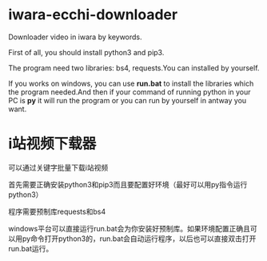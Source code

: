 # iwara-ecchi-downloader
Downloader video in iwara by keywords.

First of all, you should install python3 and pip3.

The program need two libraries: bs4, requests.You can installed by yourself.

If you works on windows, you can use **run.bat** to install the libraries which the program needed.And then if your command of running python in your PC is **py** it will run the program or you can run by yourself in antway you want.

# i站视频下载器
可以通过关键字批量下载i站视频

首先需要正确安装python3和pip3而且要配置好环境（最好可以用py指令运行python3）

程序需要预制库requests和bs4

windows平台可以直接运行run.bat会为你安装好预制库。如果环境配置正确且可以用py命令打开python3的，run.bat会自动运行程序，以后也可以直接双击打开run.bat运行。
